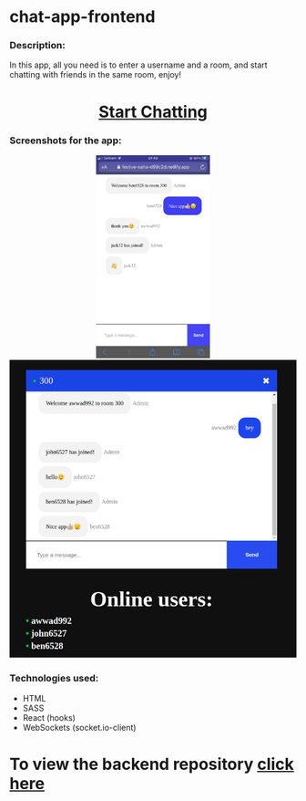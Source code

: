 <h1><b>chat-app-frontend</b></h1>
<h3><b>Description:</b></h3>
<p>
    In this app, all you need is to enter a username and a room, and start chatting with friends in the same room, enjoy!
  </p>

<h1 align="center"><a href="https://festive-saha-d99c2d.netlify.app/">Start Chatting</a></h1>
<h3><b>Screenshots for the app:</b></h3>
<p align="center">
        <img  width="200" src="https://github.com/muhammadawwad9/chat-app-frontend/blob/main/public/images/screenshot2.JPG"/>
        <img src="https://github.com/muhammadawwad9/chat-app-frontend/blob/main/public/images/screenshot1.png"/>
</p>


  
  <h3><b>Technologies used:</b></h3>
  
  * HTML
  * SASS
  * React (hooks)
  * WebSockets (socket.io-client)

<h1><b>To view the backend repository </b><a href="https://github.com/muhammadawwad9/chat-app-backend">click here</a></h1>
